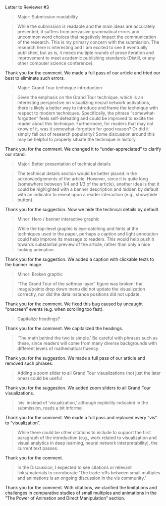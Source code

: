 Letter to Reviewer #3
> Major: Submission readability

> While the submission is readable and the main ideas are accurately presented, it suffers from pervasive grammatical errors and uncommon word choices that negatively impact the communication of the research. This is my primary concern with the submission. The research here is interesting and I am excited to see it eventually published, but as is, it needs multiple rounds of prose iteration and improvement to meet academic publishing standards (Distill, or any other computer science conference).


Thank you for the comment. We made a full pass of our article and tried our best to eliminate such errors.


> Major: Grand Tour technique introduction

> Given the emphasis on the Grand Tour technique, which is an interesting perspective on visualizing neural network activations, there is likely a better way to introduce and frame the technique with respect to modern techniques. Specifically, the phrase “somewhat-forgotten” feels self-defeating and could be improved to excite the reader about this technique. Furthermore, for readers that may not know of it, was it somewhat-forgotten for good reason? Or did it simply fall out of research popularity? Some discussion around this may be helpful to properly situate the technique in history.


Thank you for the comment. We changed it to “under-appreciated” to clarify our stand. 


> Major: Better presentation of technical details

> The technical details section would be better placed in the acknowledgements of the article. However, since it is quite long (somewhere between 1/4 and 1/3 of the article), another idea is that it could be highlighted with a banner description and hidden by default with an indicator to reveal upon a reader interaction (e.g., show/hide button).


Thank you for the suggestion. Now we hide the technical details by default.


> Minor: Hero / banner interactive graphic

> While the top-level graphic is eye-catching and hints at the techniques used in the paper, perhaps a caption and light annotation could help improve its message to readers. This would help push it towards substantial preview of the article, rather than only a nice looking animation.


Thank you for the suggestion. We added a caption with clickable texts to the banner image.


> Minor: Broken graphic

> “The Grand Tour of the softmax layer” figure was broken: the image/points drop down menu did not update the visualization correctly, nor did the data instance positions did not update.


Thank you for the comment. We fixed this bug caused by uncaught “onscreen” events (e.g. when scrolling too fast).


> Capitalize headings?


Thank you for the comment. We capitalized the headings.


> ‘The math behind the two is simple.’ Be careful with phrases such as these, since readers will come from many diverse backgrounds with different levels of mathematical fluency.


Thank you for the suggestion. We made a full pass of our article and removed such phrases.


> Adding a zoom slider to all Grand Tour visualizations (not just the later ones) could be useful


Thank you for the suggestion. We added zoom sliders to all Grand Tour visualizations.


> ‘vis’ instead of ‘visualization,’ although explicitly indicated in the submission, reads a bit informal


Thank you for the comment. We made a full pass and replaced every “vis” to “visualization”.


> While there could be other citations to include to support the first paragraph of the introduction (e.g., work related to visualization and visual analytics in deep learning, neural network interpretability), the current text passes.


Thank you for the comment.


> In the Discussion, I expected to see citations or relevant links/materials to corroborate ‘The trade-offs between small multiples and animations is an ongoing discussion in the vis community.’


Thank you for the comment. With citations, we clarified the limitations and challenges in comparative studies of small multiples and animations in the ”The Power of Animation and Direct Manipulation” section.


